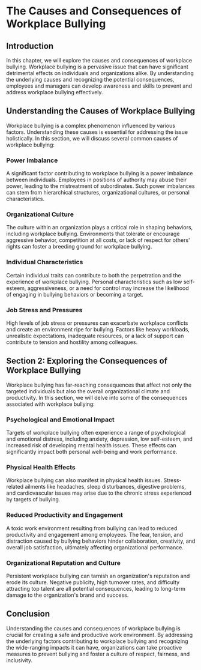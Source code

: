 # The Causes and Consequences of Workplace Bullying

## Introduction

In this chapter, we will explore the causes and consequences of workplace bullying. Workplace bullying is a pervasive issue that can have significant detrimental effects on individuals and organizations alike. By understanding the underlying causes and recognizing the potential consequences, employees and managers can develop awareness and skills to prevent and address workplace bullying effectively.

## Understanding the Causes of Workplace Bullying

Workplace bullying is a complex phenomenon influenced by various factors. Understanding these causes is essential for addressing the issue holistically. In this section, we will discuss several common causes of workplace bullying:

### Power Imbalance

A significant factor contributing to workplace bullying is a power imbalance between individuals. Employees in positions of authority may abuse their power, leading to the mistreatment of subordinates. Such power imbalances can stem from hierarchical structures, organizational cultures, or personal characteristics.

### Organizational Culture

The culture within an organization plays a critical role in shaping behaviors, including workplace bullying. Environments that tolerate or encourage aggressive behavior, competition at all costs, or lack of respect for others' rights can foster a breeding ground for workplace bullying.

### Individual Characteristics

Certain individual traits can contribute to both the perpetration and the experience of workplace bullying. Personal characteristics such as low self-esteem, aggressiveness, or a need for control may increase the likelihood of engaging in bullying behaviors or becoming a target.

### Job Stress and Pressures

High levels of job stress or pressures can exacerbate workplace conflicts and create an environment ripe for bullying. Factors like heavy workloads, unrealistic expectations, inadequate resources, or a lack of support can contribute to tension and hostility among colleagues.

## Section 2: Exploring the Consequences of Workplace Bullying

Workplace bullying has far-reaching consequences that affect not only the targeted individuals but also the overall organizational climate and productivity. In this section, we will delve into some of the consequences associated with workplace bullying:

### Psychological and Emotional Impact

Targets of workplace bullying often experience a range of psychological and emotional distress, including anxiety, depression, low self-esteem, and increased risk of developing mental health issues. These effects can significantly impact both personal well-being and work performance.

### Physical Health Effects

Workplace bullying can also manifest in physical health issues. Stress-related ailments like headaches, sleep disturbances, digestive problems, and cardiovascular issues may arise due to the chronic stress experienced by targets of bullying.

### Reduced Productivity and Engagement

A toxic work environment resulting from bullying can lead to reduced productivity and engagement among employees. The fear, tension, and distraction caused by bullying behaviors hinder collaboration, creativity, and overall job satisfaction, ultimately affecting organizational performance.

### Organizational Reputation and Culture

Persistent workplace bullying can tarnish an organization's reputation and erode its culture. Negative publicity, high turnover rates, and difficulty attracting top talent are all potential consequences, leading to long-term damage to the organization's brand and success.

## Conclusion

Understanding the causes and consequences of workplace bullying is crucial for creating a safe and productive work environment. By addressing the underlying factors contributing to workplace bullying and recognizing the wide-ranging impacts it can have, organizations can take proactive measures to prevent bullying and foster a culture of respect, fairness, and inclusivity.
